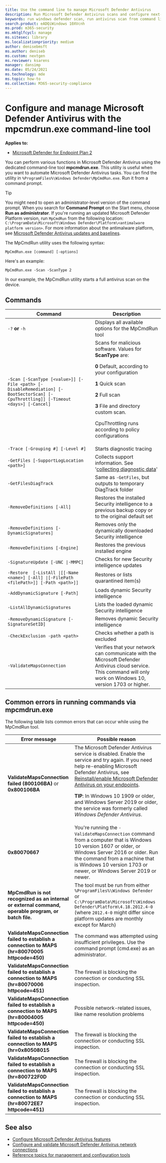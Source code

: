 ```yaml
---
title: Use the command line to manage Microsoft Defender Antivirus
description: Run Microsoft Defender Antivirus scans and configure next-generation protection with a dedicated command-line utility.
keywords: run windows defender scan, run antivirus scan from command line, run windows defender scan from command line, mpcmdrun, defender
search.product: eADQiWindows 10XVcnh
ms.prod: m365-security
ms.mktglfcycl: manage
ms.sitesec: library
ms.localizationpriority: medium
author: denisebmsft
ms.author: deniseb
ms.custom: nextgen
ms.reviewer: ksarens
manager: dansimp
ms.date: 05/24/2021
ms.technology: mde
ms.topic: how-to
ms.collection: M365-security-compliance
---
```


# Configure and manage Microsoft Defender Antivirus with the mpcmdrun.exe command-line tool

**Applies to:**

- [Microsoft Defender for Endpoint Plan 2](https://go.microsoft.com/fwlink/p/?linkid=2154037)

You can perform various functions in Microsoft Defender Antivirus using the dedicated command-line tool **mpcmdrun.exe**. This utility is useful when you want to automate Microsoft Defender Antivirus tasks. You can find the utility in `%ProgramFiles%\Windows Defender\MpCmdRun.exe`. Run it from a command prompt.

> [!TIP]
> You might need to open an administrator-level version of the command prompt. When you search for **Command Prompt** on the Start menu, choose **Run as administrator**. If you're running an updated Microsoft Defender Platform version, run `MpCmdRun` from the following location: `C:\ProgramData\Microsoft\Windows Defender\Platform\<antimalware platform version>`. For more information about the antimalware platform, see [Microsoft Defender Antivirus updates and baselines](manage-updates-baselines-microsoft-defender-antivirus.md).

The MpCmdRun utility uses the following syntax:

```console
MpCmdRun.exe [command] [-options]
```

Here's an example:

```console
MpCmdRun.exe -Scan -ScanType 2
```

In our example, the MpCmdRun utility starts a full antivirus scan on the device.

## Commands

|Command|Description|
|---|---|
|`-?` **or** `-h`|Displays all available options for the MpCmdRun tool|
|`-Scan [-ScanType [<value>]] [-File <path> [-DisableRemediation] [-BootSectorScan] [-CpuThrottling]] [-Timeout <days>] [-Cancel]`|Scans for malicious software. Values for **ScanType** are:<p>**0** Default, according to your configuration<p>**1** Quick scan<p>**2** Full scan<p>**3** File and directory custom scan.<p>CpuThrottling runs according to policy configurations|
|`-Trace [-Grouping #] [-Level #]`|Starts diagnostic tracing|
|`-GetFiles [-SupportLogLocation <path>]`|Collects support information. See '[collecting diagnostic data](collect-diagnostic-data.md)'|
|`-GetFilesDiagTrack`|Same as `-GetFiles`, but outputs to temporary DiagTrack folder|
|`-RemoveDefinitions [-All]`|Restores the installed Security intelligence to a previous backup copy or to the original default set|
|`-RemoveDefinitions [-DynamicSignatures]`|Removes only the dynamically downloaded Security intelligence|
|`-RemoveDefinitions [-Engine]`|Restores the previous installed engine|
|`-SignatureUpdate [-UNC \|-MMPC]`|Checks for new Security intelligence updates|
|`-Restore  [-ListAll \|[[-Name <name>] [-All] \|[-FilePath <filePath>]] [-Path <path>]]`|Restores or lists quarantined item(s)|
|`-AddDynamicSignature [-Path]`|Loads dynamic Security intelligence|
|`-ListAllDynamicSignatures`|Lists the loaded dynamic Security intelligence|
|`-RemoveDynamicSignature [-SignatureSetID]`|Removes dynamic Security intelligence|
|`-CheckExclusion -path <path>`|Checks whether a path is excluded|
|`-ValidateMapsConnection`|Verifies that your network can communicate with the Microsoft Defender Antivirus cloud service. This command will only work on Windows 10, version 1703 or higher.|

## Common errors in running commands via mpcmdrun.exe

The following table lists common errors that can occur while using the MpCmdRun tool.

|Error message|Possible reason|
|---|---|
|**ValidateMapsConnection failed (800106BA)** or **0x800106BA**|The Microsoft Defender Antivirus service is disabled. Enable the service and try again. If you need help re-enabling Microsoft Defender Antivirus, see [Reinstall/enable Microsoft Defender Antivirus on your endpoints](switch-to-microsoft-defender-setup.md#reinstallenable-microsoft-defender-antivirus-on-your-endpoints).<p> **TIP**: In Windows 10 1909 or older, and Windows Server 2019 or older, the service was formerly called *Windows Defender Antivirus*.|
|**0x80070667**|You're running the `-ValidateMapsConnection` command from a computer that is Windows 10 version 1607 or older, or Windows Server 2016 or older. Run the command from a machine that is Windows 10 version 1703 or newer, or Windows Server 2019 or newer.|
|**MpCmdRun is not recognized as an internal or external command, operable program, or batch file.**|The tool must be run from either `%ProgramFiles%\Windows Defender` or `C:\ProgramData\Microsoft\Windows Defender\Platform\4.18.2012.4-0` (where `2012.4-0` might differ since platform updates are monthly except for March)|
|**ValidateMapsConnection failed to establish a connection to MAPS (hr=80070005 httpcode=450)**|The command was attempted using insufficient privileges. Use the command prompt (cmd.exe) as an administrator.|
|**ValidateMapsConnection failed to establish a connection to MAPS (hr=80070006 httpcode=451)**|The firewall is blocking the connection or conducting SSL inspection.|
|**ValidateMapsConnection failed to establish a connection to MAPS (hr=80004005 httpcode=450)**|Possible network-related issues, like name resolution problems|
|**ValidateMapsConnection failed to establish a connection to MAPS (hr=0x80508015**|The firewall is blocking the connection or conducting SSL inspection.|
|**ValidateMapsConnection failed to establish a connection to MAPS (hr=800722F0D**|The firewall is blocking the connection or conducting SSL inspection.|
|**ValidateMapsConnection failed to establish a connection to MAPS (hr=80072EE7 httpcode=451)**|The firewall is blocking the connection or conducting SSL inspection.|

## See also

- [Configure Microsoft Defender Antivirus features](configure-microsoft-defender-antivirus-features.md)
- [Configure and validate Microsoft Defender Antivirus network connections](configure-network-connections-microsoft-defender-antivirus.md)
- [Reference topics for management and configuration tools](configuration-management-reference-microsoft-defender-antivirus.md)
